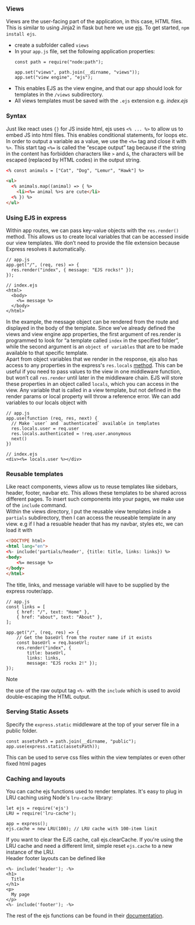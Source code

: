 ### Views
Views are the user-facing part of the application, in this case, HTML files. This is similar to using Jinja2 in flask but here we 
use [ejs](https://ejs.co/). To get started, `npm install ejs`.
- create a subfolder called `views`
- In your `app.js` file, set the following application properties:
    ```JS
    const path = require("node:path");

    app.set("views", path.join(__dirname, "views"));
    app.set("view engine", "ejs");
    ```
- This enables EJS as the view engine, and that our app should look for templates in the `/views` subdirectory.
- All views templates must be saved with the `.ejs` extension e.g. *index.ejs*

### Syntax
Just like react uses `{}` for JS inside html, ejs uses `<% ... %>` to allow us to embed JS into html files. This enables 
conditional statements, for loops etc. <br>
In order to output a variable as a value, we use the `<%=` tag and close it with `%>`. This start tag `<%=` is called the “escape 
output” tag because if the string in the content has forbidden characters like `>` and `&`, the characters will be escaped 
(replaced by HTML codes) in the output string.
```html
<% const animals = ["Cat", "Dog", "Lemur", "Hawk"] %>

<ul>
  <% animals.map((animal) => { %>
    <li><%= animal %>s are cute</li>
  <% }) %>
</ul>
```

### Using EJS in express
Within app routes, we can pass key-value objects with the `res.render()` method. This allows us to create local variables that 
can be accessed inside our view templates. We don’t need to provide the file extension because Express resolves it automatically.
```JS
// app.js
app.get("/", (req, res) => {
  res.render("index", { message: "EJS rocks!" });
});

// index.ejs
<html>
  <body>
    <%= message %>
  </body>
</html>
```
In the example, the message object can be rendered from the route and displayed in the body of the template. Since we’ve already 
defined the views and view engine app properties, the first argument of res.render is programmed to look for “a template called 
`index` in the specified folder”, while the second argument is an `object of variables` that are to be made available to that 
specific template. <br>
Apart from object variables that we render in the response, ejs also has access to any properties in the express's `res.locals` 
[method](https://expressjs.com/en/api.html#res.locals). This can be useful if you need to pass values to the view in one 
middleware function, but won’t call `res.render` until later in the middleware chain. EJS will store these properties in an object 
called `locals`, which you can access in the view. Any variable that is called in a view template, but not defined in the render 
params or local property will throw a reference error. We can add variables to our locals object with
```JS
// app.js
app.use(function (req, res, next) {
  // Make `user` and `authenticated` available in templates
  res.locals.user = req.user
  res.locals.authenticated = !req.user.anonymous
  next()
})

// index.ejs
<div><%= locals.user %></div>
```

### Reusable templates
Like react components, views allow us to reuse templates like sidebars, header, footer, navbar etc. This allows these templates 
to be shared across different pages. To insert such components into your pages, we make use of the `include` command. <br>
Within the views directory, I put the reusable view templates inside a `partials` subdirectory, then I can access the reuseable 
template in any view. e.g if I had a resuable header that has my navbar, styles etc, we can load it with 
```html
<!DOCTYPE html>
<html lang="en">
<%- include('partials/header', {title: title, links: links}) %>
<body>
    <%= message %>
</body>
</html>
```
The title, links, and message variable will have to be supplied by the express router/app.
```JS
// app.js
const links = [
    { href: "/", text: "Home" },
    { href: "about", text: "About" },
];

app.get("/", (req, res) => {
    // Get the baseUrl from the router name if it exists
    const baseUrl = req.baseUrl;
    res.render("index", { 
        title: baseUrl,
        links: links,
        message: "EJS rocks 2!" });
});
```
> [!Note]
> the use of the raw output tag `<%-` with the `include` which is used to avoid double-escaping the HTML output.


### Serving Static Assets
Specify the `express.static` middleware at the top of your server file in a public folder.
```JS
const assetsPath = path.join(__dirname, "public");
app.use(express.static(assetsPath));
```
This can be used to serve css files within the view templates or even other fixed html pages

### Caching and layouts
You can cache ejs functions used to render templates. It's easy to plug in LRU caching using Node's `lru-cache` library:
```JS
let ejs = require('ejs')
LRU = require('lru-cache');

app = express();
ejs.cache = new LRU(100); // LRU cache with 100-item limit
```
If you want to clear the EJS cache, call ejs.clearCache. If you're using the LRU cache and need a different limit, simple reset 
`ejs.cache` to a new instance of the LRU. <br> 
Header footer layouts can be defined  like
```JS
<%- include('header'); -%>
<h1>
  Title
</h1>
<p>
  My page
</p>
<%- include('footer'); -%>
```
The rest of the ejs functions can be found in their [documentation](https://ejs.co/#docs).